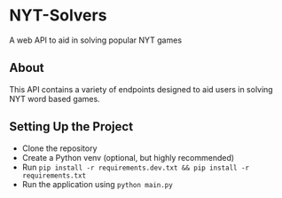 # NYT-Solvers

A web API to aid in solving popular NYT games

## About
This API contains a variety of endpoints designed to aid users in solving NYT word based games.

## Setting Up the Project

- Clone the repository
- Create a Python venv (optional, but highly recommended)
- Run `pip install -r requirements.dev.txt && pip install -r requirements.txt`
- Run the application using `python main.py`